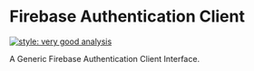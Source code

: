 # Firebase Authentication Client

[![style: very good analysis](https://img.shields.io/badge/style-very_good_analysis-B22C89.svg)](https://pub.dev/packages/very_good_analysis)

A Generic Firebase Authentication Client Interface.
